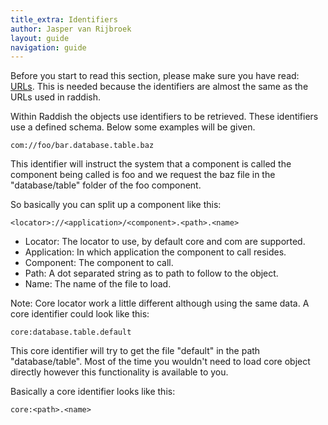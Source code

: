 ```yaml
---
title_extra: Identifiers
author: Jasper van Rijbroek
layout: guide
navigation: guide
---
```


Before you start to read this section, please make sure you have read: [URLs](/guide/essentials/urls.html).
This is needed because the identifiers are almost the same as the URLs used in raddish.

Within Raddish the objects use identifiers to be retrieved. These identifiers use a defined schema.
Below some examples will be given.

``` com://foo/bar.database.table.baz ```

This identifier will instruct the system that a component is called
the component being called is foo and we request the baz file in the "database/table" folder of the foo component.

So basically you can split up a component like this:

``` <locator>://<application>/<component>.<path>.<name> ```

- Locator: The locator to use, by default core and com are supported.
- Application: In which application the component to call resides.
- Component: The component to call.
- Path: A dot separated string as to path to follow to the object.
- Name: The name of the file to load.

Note: Core locator work a little different although using the same data.
A core identifier could look like this:

``` core:database.table.default ```

This core identifier will try to get the file "default" in the path "database/table".
Most of the time you wouldn't need to load core object directly however this functionality is available to you.

Basically a core identifier looks like this:

``` core:<path>.<name> ```